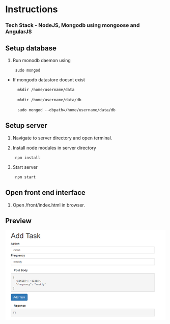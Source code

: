 # Instructions

### **Tech Stack** - NodeJS, Mongodb using mongoose and AngularJS

## Setup database

1. Run monodb daemon using

        sudo mongod
    

* If mongodb datastore doesnt exist 

    
        mkdir /home/username/data

        mkdir /home/username/data/db

        sudo mongod --dbpath=/home/username/data/db
    

## Setup server

1. Navigate to server directory and open terminal.
2. Install node modules in server directory
   
        npm install


3. Start server

        npm start
    

## Open front end interface

1. Open /front/index.html in browser.

## Preview

![Preview](images/img1.png)